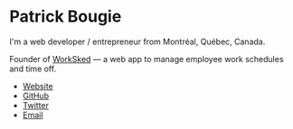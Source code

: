 # Patrick Bougie

I'm a web developer / entrepreneur from Montréal, Québec, Canada.

Founder of [WorkSked](https://worksked.com/) — a web app to manage employee work schedules and time off.

- [Website](https://patrickbougie.com/)
- [GitHub](https://github.com/pbougie)
- [Twitter](https://twitter.com/pbougie)
- [Email](mailto:hello@patrickbougie.com)

